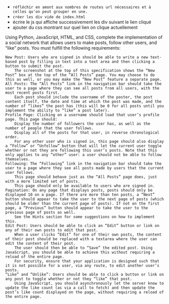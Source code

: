 - `réfléchir en amont aux nombres de routes url nécessaires et à celles qu'on peut grouper en une.`
- `créer les div vide de index.html`
- écrire le js qui affiche successivement les div suivant le lien cliqué
- ajouter du css montrant sur quel lien on clique actuellement

Using Python, JavaScript, HTML, and CSS, complete the implementation of a social network that allows users to make posts, follow other users, and “like” posts. You must fulfill the following requirements:

    New Post: Users who are signed in should be able to write a new text-based post by filling in text into a text area and then clicking a button to submit the post.
        The screenshot at the top of this specification shows the “New Post” box at the top of the “All Posts” page. You may choose to do this as well, or you may make the “New Post” feature a separate page.
    All Posts: The “All Posts” link in the navigation bar should take the user to a page where they can see all posts from all users, with the most recent posts first.
        Each post should include the username of the poster, the post content itself, the date and time at which the post was made, and the number of “likes” the post has (this will be 0 for all posts until you implement the ability to “like” a post later).
    Profile Page: Clicking on a username should load that user’s profile page. This page should:
        Display the number of followers the user has, as well as the number of people that the user follows.
        Display all of the posts for that user, in reverse chronological order.
        For any other user who is signed in, this page should also display a “Follow” or “Unfollow” button that will let the current user toggle whether or not they are following this user’s posts. Note that this only applies to any “other” user: a user should not be able to follow themselves.
    Following: The “Following” link in the navigation bar should take the user to a page where they see all posts made by users that the current user follows.
        This page should behave just as the “All Posts” page does, just with a more limited set of posts.
        This page should only be available to users who are signed in.
    Pagination: On any page that displays posts, posts should only be displayed 10 on a page. If there are more than ten posts, a “Next” button should appear to take the user to the next page of posts (which should be older than the current page of posts). If not on the first page, a “Previous” button should appear to take the user to the previous page of posts as well.
        See the Hints section for some suggestions on how to implement this.
    Edit Post: Users should be able to click an “Edit” button or link on any of their own posts to edit that post.
        When a user clicks “Edit” for one of their own posts, the content of their post should be replaced with a textarea where the user can edit the content of their post.
        The user should then be able to “Save” the edited post. Using JavaScript, you should be able to achieve this without requiring a reload of the entire page.
        For security, ensure that your application is designed such that it is not possible for a user, via any route, to edit another user’s posts.
    “Like” and “Unlike”: Users should be able to click a button or link on any post to toggle whether or not they “like” that post.
        Using JavaScript, you should asynchronously let the server know to update the like count (as via a call to fetch) and then update the post’s like count displayed on the page, without requiring a reload of the entire page.
